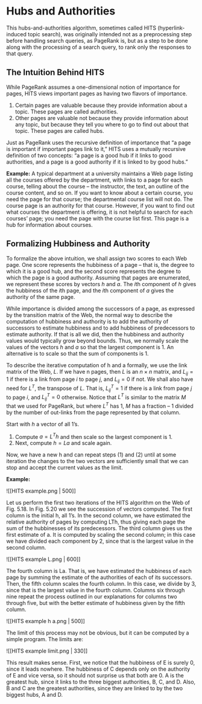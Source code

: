  # Hubs and Authorities

This hubs-and-authorities algorithm, sometimes called HITS (hyperlink-induced topic search), was originally intended not as a preprocessing step before handling search queries, as PageRank is, but as a step to be done along with the processing of a search query, to rank only the responses to that query.

## The Intuition Behind HITS

While PageRank assumes a one-dimensional notion of importance for pages, HITS views important pages as having two flavors of importance.

1. Certain pages are valuable because they provide information about a topic. These pages are called authorities.
2. Other pages are valuable not because they provide information about any topic, but because they tell you where to go to find out about that topic. These pages are called hubs.

Just as PageRank uses the recursive definition of importance that “a page is important if important pages link to it,” HITS uses a mutually recursive definition of two concepts: “a page is a good hub if it links to good authorities, and a page is a good authority if it is linked to by good hubs.”

**Example:** A typical department at a university maintains a Web page listing all the courses offered by the department, with links to a page for each course, telling about the course – the instructor, the text, an outline of the course content, and so on. If you want to know about a certain course, you need the page for that course; the departmental course list will not do. The course page is an authority for that course. However, if you want to find out what courses the department is offering, it is not helpful to search for each courses’ page; you need the page with the course list first. This page is a hub for information about courses.

## Formalizing Hubbiness and Authority

To formalize the above intuition, we shall assign two scores to each Web page. One score represents the hubbiness of a page – that is, the degree to which it is a good hub, and the second score represents the degree to which the page is a good authority. Assuming that pages are enumerated, we represent these scores by vectors $h$ and $a$. The $i$th component of $h$ gives the hubbiness of the $i$th page, and the $i$th component of $a$ gives the authority of the same page.

While importance is divided among the successors of a page, as expressed by the transition matrix of the Web, the normal way to describe the computation of hubbiness and authority is to add the authority of successors to estimate hubbiness and to add hubbiness of predecessors to estimate authority. If that is all we did, then the hubbiness and authority values would typically grow beyond bounds. Thus, we normally scale the values of the vectors $h$ and $a$ so that the largest component is 1. An alternative is to scale so that the sum of components is 1.

To describe the iterative computation of h and a formally, we use the link matrix of the Web, $L$. If we have n pages, then $L$ is an $n \times n$ matrix, and $L_{ij} = 1$ if there is a link from page $i$ to page $j$, and $L_{ij} = 0$ if not. We shall also have need for $L^T$, the transpose of $L$. That is, $L^T_{ij} = 1$ if there is a link from page $j$ to page $i$, and $L^T_{ij} = 0$ otherwise. Notice that $L^T$ is similar to the matrix $M$ that we used for PageRank, but where $L^T$ has 1, $M$ has a fraction – 1 divided by the number of out-links from the page represented by that column.

Start with $h$ a vector of all 1’s.
1. Compute $a = L^Th$ and then scale so the largest component is 1.
2. Next, compute $h = La$ and scale again.

Now, we have a new h and can repeat steps $(1)$ and $(2)$ until at some iteration the changes to the two vectors are sufficiently small that we can stop and accept the current values as the limit.

**Example:** 

![[HITS example.png | 500]]

Let us perform the first two iterations of the HITS algorithm on the Web of Fig. 5.18. In Fig. 5.20 we see the succession of vectors computed. The first column is the initial h, all 1’s. In the second column, we have estimated the relative authority of pages by computing LTh, thus giving each page the sum of the hubbinesses of its predecessors. The third column gives us the first estimate of a. It is computed by scaling the second column; in this case we have divided each component by 2, since that is the largest value in the second column.

![[HITS example L.png | 600]]

The fourth column is La. That is, we have estimated the hubbiness of each page by summing the estimate of the authorities of each of its successors. Then, the fifth column scales the fourth column. In this case, we divide by 3, since that is the largest value in the fourth column. Columns six through nine repeat the process outlined in our explanations for columns two through five, but with the better estimate of hubbiness given by the fifth column.

![[HITS example h a.png | 500]]

The limit of this process may not be obvious, but it can be computed by a simple program. The limits are:

![[HITS example limit.png | 330]]

This result makes sense. First, we notice that the hubbiness of E is surely 0, since it leads nowhere. The hubbiness of C depends only on the authority of E and vice versa, so it should not surprise us that both are 0. A is the greatest hub, since it links to the three biggest authorities, B, C, and D. Also, B and C are the greatest authorities, since they are linked to by the two biggest hubs, A and D.
